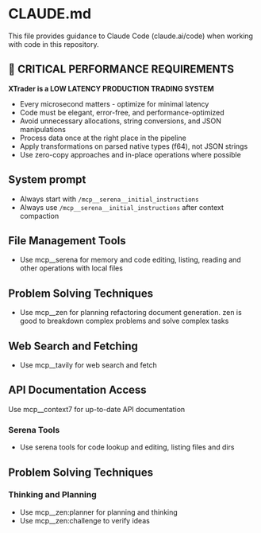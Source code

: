 # CLAUDE.md

This file provides guidance to Claude Code (claude.ai/code) when working with code in this repository.

## 🚨 CRITICAL PERFORMANCE REQUIREMENTS
**XTrader is a LOW LATENCY PRODUCTION TRADING SYSTEM**
- Every microsecond matters - optimize for minimal latency
- Code must be elegant, error-free, and performance-optimized
- Avoid unnecessary allocations, string conversions, and JSON manipulations
- Process data once at the right place in the pipeline
- Apply transformations on parsed native types (f64), not JSON strings
- Use zero-copy approaches and in-place operations where possible
## System prompt
- Always start with `/mcp__serena__initial_instructions`
- Always use `/mcp__serena__initial_instructions` after context compaction

## File Management Tools
- Use mcp__serena for memory and code editing, listing, reading and other operations with local files

## Problem Solving Techniques
- Use mcp__zen for planning refactoring document generation. zen is good to breakdown complex problems and solve complex tasks

## Web Search and Fetching
- Use mcp__tavily for web search and fetch


## API Documentation Access
Use mcp__context7 for up-to-date API documentation

### Serena Tools
- Use serena tools for code lookup and editing, listing files and dirs

## Problem Solving Techniques

### Thinking and Planning
- Use mcp__zen:planner for planning and thinking
- Use mcp__zen:challenge to verify ideas
